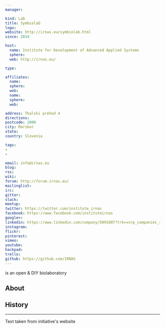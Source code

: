 ```yaml
---
manager:

kind: Lab
title: Symbiolab
logo:
website: http://irnas.eu/symbiolab.html
since: 2014

host:
  name: Institute for Development of Advanced Applied Systems
  sphere:
  web: http://irnas.eu/

type:

affiliates:
  name:
  sphere:
  web:
  name:
  sphere:
  web:

address: Tkalski prehod 4
directions:
postcode: 2000
city: Maribor
state:
country: Slovenia

tags:
-
-

email: info@irnas.eu
blog:
rss:
wiki:
forum: http://forum.irnas.eu/
mailinglist:
irc:
gitter:
slack:
meetup:
twitter: https://twitter.com/institute_irnas
facebook: https://www.facebook.com/instituteirnas
google+:
linkedin: https://www.linkedin.com/company/5091007?trk=vsrp_companies_res_name&trkInfo=VSRPsearchId%3A2145770871449478448235%2CVSRPtargetId%3A5091007%2CVSRPcmpt%3Aprimary
instagram:
flickr:
pinterest:
vimeo:
youtube:
hackpad:
trello:
github: https://github.com/IRNAS
---
```

is an open & DIY biolaboratory

## About

## History

---
Text taken from initiative's website
